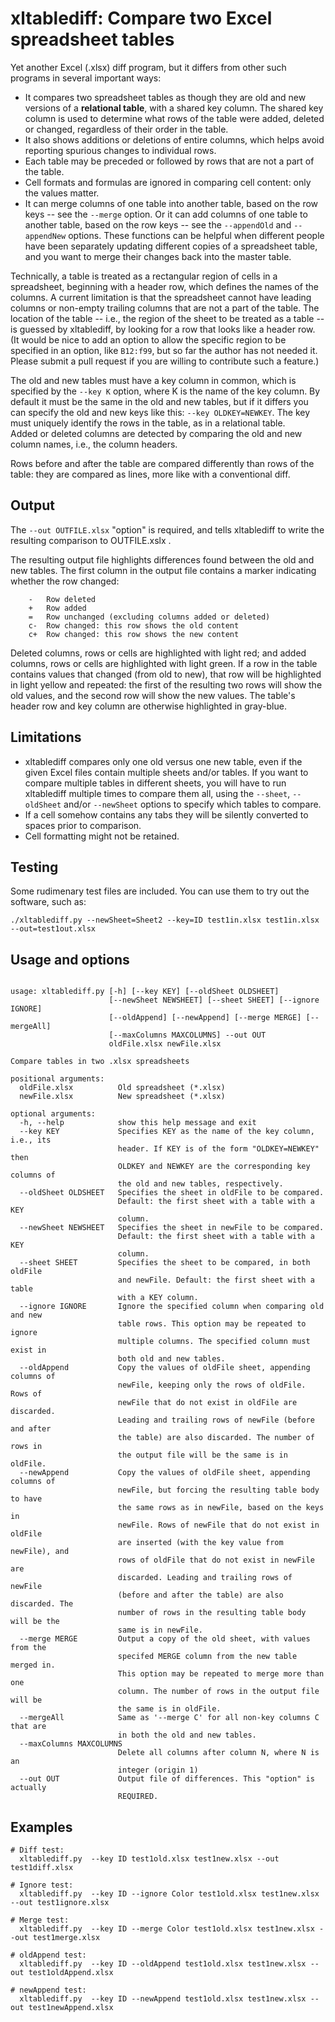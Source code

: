 # xltablediff: Compare two Excel spreadsheet tables

Yet another Excel (.xlsx) diff program, but it differs from other such programs in several important ways:
 - It compares two spreadsheet tables as though they are old and new versions of a **relational table**, with a shared key column.  The shared key column is used to determine what rows of the table were added, deleted or changed, regardless of their order in the table.
 - It also shows additions or deletions of entire columns, which helps avoid reporting spurious changes to individual rows.
 - Each table may be preceded or followed by rows that are not a part of the table.  
 - Cell formats and formulas are ignored in comparing cell content: only the values matter.
 - It can merge columns of one table into another table, based on the row keys -- see the `--merge` option.  Or it can add columns of one table to another table, based on the row keys -- see the `--appendOld` and `--appendNew` options.  These functions can be helpful when different people have been separately updating different copies of a spreadsheet table, and you want to merge their changes back into the master table.

Technically, a table is treated as a rectangular region of cells in a spreadsheet, beginning with a header row, which defines the names of the columns.  A current limitation is that the spreadsheet cannot have leading columns or non-empty trailing columns that are not a part of the table.  The location of the table -- i.e., the region of the sheet to be treated as a table -- is guessed by xltablediff, by looking for a row that looks like a header row.  (It would be nice to add an option to allow the specific region to be specified in an option, like `B12:f99`, but so far the author has not needed it.  Please submit a pull request if you are willing to contribute such a feature.)

The old and new tables must have a key column in common, which is specified by the `--key K` option, where K is the name of the key column.  By default it must be the same in the old and new tables, but if it differs you can specify the old and new keys like this: `--key OLDKEY=NEWKEY`.  The key
must uniquely identify the rows in the table, as in a relational table.  
Added or deleted columns
are detected by comparing the old and new column names, i.e., the column headers.

Rows before and after the table are compared differently than rows of the table: they are compared as lines, more like with a conventional diff.

## Output

The `--out OUTFILE.xlsx` "option" is required, and tells xltablediff to write the resulting comparison to OUTFILE.xslx .  

The resulting output file highlights differences found between the
old and new tables.  The first column in the output file
contains a marker indicating whether the row changed:
```
    -   Row deleted
    +   Row added
    =   Row unchanged (excluding columns added or deleted)
    c-  Row changed: this row shows the old content
    c+  Row changed: this row shows the new content
```

Deleted columns, rows or cells are highlighted with light red; and added
columns, rows or cells are highlighted with light green.
If a row in the table contains values that changed (from old to new),
that row will be highlighted in light yellow and repeated:
the first of the resulting two rows will show the old values, and the second row will show the new values.
The table's header row and key column are otherwise highlighted in gray-blue.

## Limitations

 - xltablediff compares only one old versus one new table, even if the given Excel files contain multiple sheets and/or tables.  If you want to compare multiple tables in different sheets, you will have to run xltablediff multiple times to compare them all, using the `--sheet`, `--oldSheet` and/or `--newSheet` options to specify which tables to compare.
 - If a cell somehow contains any tabs they will be silently converted to spaces prior to comparison.
 - Cell formatting might not be retained.

## Testing
Some rudimenary test files are included.  You can use them to try out the software, such as: 
```
./xltablediff.py --newSheet=Sheet2 --key=ID test1in.xlsx test1in.xlsx --out=test1out.xlsx
```

## Usage and options
```

usage: xltablediff.py [-h] [--key KEY] [--oldSheet OLDSHEET]
                      [--newSheet NEWSHEET] [--sheet SHEET] [--ignore IGNORE]
                      [--oldAppend] [--newAppend] [--merge MERGE] [--mergeAll]
                      [--maxColumns MAXCOLUMNS] --out OUT
                      oldFile.xlsx newFile.xlsx

Compare tables in two .xlsx spreadsheets

positional arguments:
  oldFile.xlsx          Old spreadsheet (*.xlsx)
  newFile.xlsx          New spreadsheet (*.xlsx)

optional arguments:
  -h, --help            show this help message and exit
  --key KEY             Specifies KEY as the name of the key column, i.e., its
                        header. If KEY is of the form "OLDKEY=NEWKEY" then
                        OLDKEY and NEWKEY are the corresponding key columns of
                        the old and new tables, respectively.
  --oldSheet OLDSHEET   Specifies the sheet in oldFile to be compared.
                        Default: the first sheet with a table with a KEY
                        column.
  --newSheet NEWSHEET   Specifies the sheet in newFile to be compared.
                        Default: the first sheet with a table with a KEY
                        column.
  --sheet SHEET         Specifies the sheet to be compared, in both oldFile
                        and newFile. Default: the first sheet with a table
                        with a KEY column.
  --ignore IGNORE       Ignore the specified column when comparing old and new
                        table rows. This option may be repeated to ignore
                        multiple columns. The specified column must exist in
                        both old and new tables.
  --oldAppend           Copy the values of oldFile sheet, appending columns of
                        newFile, keeping only the rows of oldFile. Rows of
                        newFile that do not exist in oldFile are discarded.
                        Leading and trailing rows of newFile (before and after
                        the table) are also discarded. The number of rows in
                        the output file will be the same is in oldFile.
  --newAppend           Copy the values of oldFile sheet, appending columns of
                        newFile, but forcing the resulting table body to have
                        the same rows as in newFile, based on the keys in
                        newFile. Rows of newFile that do not exist in oldFile
                        are inserted (with the key value from newFile), and
                        rows of oldFile that do not exist in newFile are
                        discarded. Leading and trailing rows of newFile
                        (before and after the table) are also discarded. The
                        number of rows in the resulting table body will be the
                        same is in newFile.
  --merge MERGE         Output a copy of the old sheet, with values from the
                        specifed MERGE column from the new table merged in.
                        This option may be repeated to merge more than one
                        column. The number of rows in the output file will be
                        the same is in oldFile.
  --mergeAll            Same as '--merge C' for all non-key columns C that are
                        in both the old and new tables.
  --maxColumns MAXCOLUMNS
                        Delete all columns after column N, where N is an
                        integer (origin 1)
  --out OUT             Output file of differences. This "option" is actually
                        REQUIRED.
```

## Examples

```
# Diff test:
  xltablediff.py  --key ID test1old.xlsx test1new.xlsx --out test1diff.xlsx

# Ignore test:
  xltablediff.py  --key ID --ignore Color test1old.xlsx test1new.xlsx --out test1ignore.xlsx

# Merge test:
  xltablediff.py  --key ID --merge Color test1old.xlsx test1new.xlsx --out test1merge.xlsx

# oldAppend test:
  xltablediff.py  --key ID --oldAppend test1old.xlsx test1new.xlsx --out test1oldAppend.xlsx

# newAppend test:
  xltablediff.py  --key ID --newAppend test1old.xlsx test1new.xlsx --out test1newAppend.xlsx
```
  
